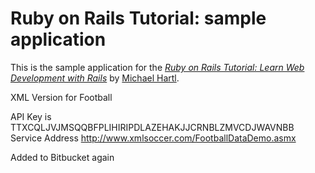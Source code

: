 # Ruby on Rails Tutorial: sample application

This is the sample application for the
[*Ruby on Rails Tutorial:
Learn Web Development with Rails*](http://www.railstutorial.org/)
by [Michael Hartl](http://www.michaelhartl.com/).

XML Version for Football

API Key is TTXCQLJVJMSQQBFPLIHIRIPDLAZEHAKJJCRNBLZMVCDJWAVNBB
Service Address http://www.xmlsoccer.com/FootballDataDemo.asmx

Added to Bitbucket again
